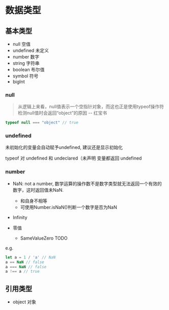 # 数据类型

## 基本类型

- null 空值
- undefined 未定义
- number 数字
- string 字符串
- boolean 布尔值
- symbol 符号
- bigInt 

### null

> 从逻辑上来看，null值表示一个空指针对象，而这也正是使用typeof操作符检测null值时会返回“object”的原因 -- 红宝书

```js
typeof null === "object" // true
```

### undefined

未初始化的变量会自动赋予undefined, 建议还是显示初始化

typeof 对 undefined 和 undeclared（未声明 变量都返回 undefined

### number

- NaN: not a number, 数学运算的操作数不是数字类型就无法返回一个有效的数字，这时返回值未NaN.
  - 和自身不相等
  - 可使用Number.isNaN()判断一个数字是否为NaN

- Infinity

- 零值
  - SameValueZero TODO

e.g.

```js
let a = 1 / 'a' // NaN
a == NaN // false
a === NaN // false
a !== a // true
```

## 引用类型

- object 对象